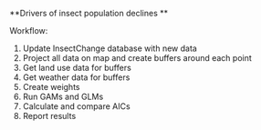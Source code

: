 **Drivers of insect population declines
**

Workflow: 
1. Update InsectChange database with new data
2. Project all data on map and create buffers around each point
3. Get land use data for buffers
4. Get weather data for buffers
5. Create weights
5. Run GAMs and GLMs 
6. Calculate and compare AICs
7. Report results
